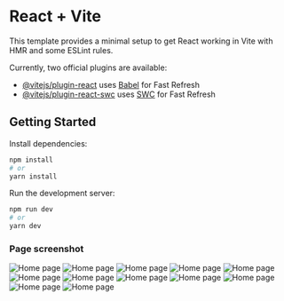 # React + Vite

This template provides a minimal setup to get React working in Vite with HMR and some ESLint rules.

Currently, two official plugins are available:

- [@vitejs/plugin-react](https://github.com/vitejs/vite-plugin-react/blob/main/packages/plugin-react/README.md) uses [Babel](https://babeljs.io/) for Fast Refresh
- [@vitejs/plugin-react-swc](https://github.com/vitejs/vite-plugin-react-swc) uses [SWC](https://swc.rs/) for Fast Refresh

## Getting Started

Install dependencies:

```bash
npm install
# or
yarn install
```

Run the development server:

```bash
npm run dev
# or
yarn dev
```
### Page screenshot
![Home page](./public/screen/1.png)
![Home page](./public/screen/2.png)
![Home page](./public/screen/3.png)
![Home page](./public/screen/4.png)
![Home page](./public/screen/5.png)
![Home page](./public/screen/6.png)
![Home page](./public/screen/7.png)
![Home page](./public/screen/8.png)
![Home page](./public/screen/9.png)
![Home page](./public/screen/10.png)
![Home page](./public/screen/11.png)
![Home page](./public/screen/12.png)
